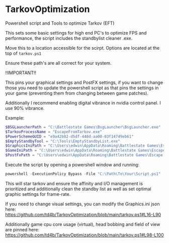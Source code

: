 # TarkovOptimization
Powershell script and Tools to optimize Tarkov (EFT)

This sets some basic settings for high end PC's to optimize FPS and performance, the script includes the standbylist cleaner .exe.

Move this to a location accessible for the scirpt. Options are located at the top of `tarkov.ps1`

Ensure these path's are all correct for your system.

!!IMPORTANT!!

This pins your graphical settings and PostFX settings, if you want to change those you need to update the powershell script as that pins the settings in your game (preventing them from changing between game patches). 

Additionally I recommend enabling digital vibrance in nvidia control panel. I use 90% vibrance. 

Example:
```powershell
$BSGLauncherPath = "C:\Battlestate Games\BsgLauncher\BsgLauncher.exe"
$TarkovProcessName = "EscapeFromTarkov.exe"
$PowerSchemeGUID = "e9a42b02-d5df-448d-aa00-03f14749eb61"
$EmptyStandbyTool = "C:\Tools\EmptyStandbyList.exe"
$GraphicsIniPath = "C:\Users\edwin\AppData\Roaming\Battlestate Games\Escape from Tarkov\Settings\Graphics.ini"
$GameIniPath = "C:\Users\edwin\AppData\Roaming\Battlestate Games\Escape from Tarkov\Settings\Game.ini"
$PostFxPath = "C:\Users\edwin\AppData\Roaming\Battlestate Games\Escape from Tarkov\Settings\PostFx.ini"
```

Execute the script by opening a powershell window and running:

```powershell
powershell -ExecutionPolicy Bypass -File "C:\Path\To\Your\Script.ps1"
```

This will star tarkov and ensure the affinity and I/O management is prioritized and additionally clean the standby list as well as set optimal graphic settings for frame-rate.

If you need to change visual settings, you can modify the Graphics.ini json here:
https://github.com/td4b/TarkovOptimization/blob/main/tarkov.ps1#L16-L90

Additionally game cpu core usage (virtual), head bobbing and field of view are pinned here:
https://github.com/td4b/TarkovOptimization/blob/main/tarkov.ps1#L98-L100
